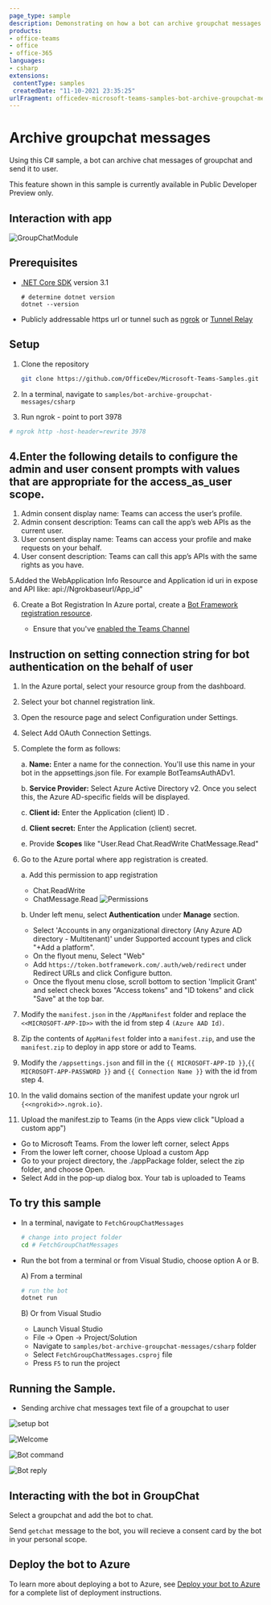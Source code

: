 ```yaml
---
page_type: sample
description: Demonstrating on how a bot can archive groupchat messages and send it to user as a file.
products:
- office-teams
- office
- office-365
languages:
- csharp
extensions:
 contentType: samples
 createdDate: "11-10-2021 23:35:25"
urlFragment: officedev-microsoft-teams-samples-bot-archive-groupchat-messages-csharp
---
```


# Archive groupchat messages

Using this C# sample, a bot can archive chat messages of groupchat and send it to user.

This feature shown in this sample is currently available in Public Developer Preview only.

## Interaction with app

![GroupChatModule](FetchGroupChatMessages/Images/FetchGroupChatModule.gif)

## Prerequisites

- [.NET Core SDK](https://dotnet.microsoft.com/download) version 3.1

  ```
  # determine dotnet version
  dotnet --version
  ```
- Publicly addressable https url or tunnel such as [ngrok](https://ngrok.com/) or [Tunnel Relay](https://github.com/OfficeDev/microsoft-teams-tunnelrelay) 

## Setup

1) Clone the repository

    ```bash
    git clone https://github.com/OfficeDev/Microsoft-Teams-Samples.git
    ```

2) In a terminal, navigate to `samples/bot-archive-groupchat-messages/csharp`

3) Run ngrok - point to port 3978

```bash
# ngrok http -host-header=rewrite 3978
```

## 4.Enter the following details to configure the admin and user consent prompts with values that are appropriate for the access_as_user scope.

1. Admin consent display name: Teams can access the user’s profile.
2. Admin consent description: Teams can call the app’s web APIs as the current user.
3. User consent display name: Teams can access your profile and make requests on your behalf.
4. User consent description: Teams can call this app’s APIs with the same rights as you have.

5.Added the WebApplication Info Resource and Application id uri in expose and API like: api://Ngrokbaseurl/App_id"

6. Create a Bot Registration
   In Azure portal, create a [Bot Framework registration resource](https://docs.microsoft.com/en-us/azure/bot-service/bot-builder-authentication?view=azure-bot-service-4.0&tabs=csharp%2Caadv2).

   - Ensure that you've [enabled the Teams Channel](https://docs.microsoft.com/en-us/azure/bot-service/channel-connect-teams?view=azure-bot-service-4.0)

## Instruction on setting connection string for bot authentication on the behalf of user

1. In the Azure portal, select your resource group from the dashboard.
2. Select your bot channel registration link.
3. Open the resource page and select Configuration under Settings.
4. Select Add OAuth Connection Settings.
5. Complete the form as follows:

    a. **Name:** Enter a name for the connection. You'll use this name in your bot in the appsettings.json file. For example BotTeamsAuthADv1.

    b. **Service Provider:** Select Azure Active Directory v2. Once you select this, the Azure AD-specific fields will be displayed.

    c. **Client id:** Enter the Application (client) ID .

    d. **Client secret:** Enter the Application (client) secret.

    e. Provide **Scopes** like "User.Read Chat.ReadWrite ChatMessage.Read"

7. Go to the Azure portal where app registration is created.
 
    a. Add this permission to app registration
    - Chat.ReadWrite
    - ChatMessage.Read
    ![Permissions](FetchGroupChatMessages/Images/permissions.png)

    b.  Under left menu, select  **Authentication**  under  **Manage**  section.
    - Select 'Accounts in any organizational directory (Any Azure AD directory - Multitenant)' under Supported account types and click "+Add a platform".
    -  On the flyout menu, Select "Web"    
    -  Add  `https://token.botframework.com/.auth/web/redirect`  under Redirect URLs and click Configure button.
    -  Once the flyout menu close, scroll bottom to section 'Implicit Grant' and select check boxes "Access tokens" and "ID tokens" and click "Save" at the top bar.

8. Modify the `manifest.json` in the `/AppManifest` folder and replace the `<<MICROSOFT-APP-ID>>` with the id from step 4 `(Azure AAD Id)`.

9. Zip the contents of `AppManifest` folder into a `manifest.zip`, and use the `manifest.zip` to deploy in app store or add to Teams.

10. Modify the `/appsettings.json` and fill in the `{{ MICROSOFT-APP-ID }}`,`{{ MICROSOFT-APP-PASSWORD }}` and `{{ Connection Name }}` with the id from step 4.

11. In the valid domains section of the manifest update your ngrok url `{<<ngrokid>>.ngrok.io}`. 

12. Upload the manifest.zip to Teams (in the Apps view click "Upload a custom app")
   - Go to Microsoft Teams. From the lower left corner, select Apps
   - From the lower left corner, choose Upload a custom App
   - Go to your project directory, the ./appPackage folder, select the zip folder, and choose Open.
   - Select Add in the pop-up dialog box. Your tab is uploaded to Teams

## To try this sample

- In a terminal, navigate to `FetchGroupChatMessages`

    ```bash
    # change into project folder
    cd # FetchGroupChatMessages
    ```

- Run the bot from a terminal or from Visual Studio, choose option A or B.

  A) From a terminal

  ```bash
  # run the bot
  dotnet run
  ```

  B) Or from Visual Studio

  - Launch Visual Studio
  - File -> Open -> Project/Solution
  - Navigate to `samples/bot-archive-groupchat-messages/csharp` folder
  - Select `FetchGroupChatMessages.csproj` file
  - Press `F5` to run the project


## Running the Sample.

- Sending archive chat messages text file of a groupchat to user

![setup bot](FetchGroupChatMessages/Images/setupbot.png)

![Welcome](FetchGroupChatMessages/Images/welcome.png)

![Bot command](FetchGroupChatMessages/Images/botCommandToGetChatMessages.png)

![Bot reply](FetchGroupChatMessages/Images/replyFromBot.png)

## Interacting with the bot in GroupChat

Select a groupchat and add the bot to chat.

Send `getchat` message to the bot, you will recieve a consent card by the bot in your personal scope.

## Deploy the bot to Azure

To learn more about deploying a bot to Azure, see [Deploy your bot to Azure](https://aka.ms/azuredeployment) for a complete list of deployment instructions.

